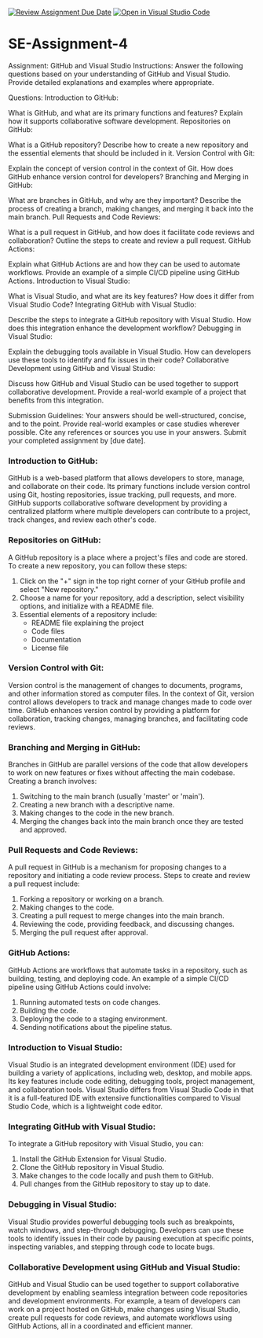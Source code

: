 [![Review Assignment Due Date](https://classroom.github.com/assets/deadline-readme-button-22041afd0340ce965d47ae6ef1cefeee28c7c493a6346c4f15d667ab976d596c.svg)](https://classroom.github.com/a/GvXCZgfk)
[![Open in Visual Studio Code](https://classroom.github.com/assets/open-in-vscode-2e0aaae1b6195c2367325f4f02e2d04e9abb55f0b24a779b69b11b9e10269abc.svg)](https://classroom.github.com/online_ide?assignment_repo_id=15289666&assignment_repo_type=AssignmentRepo)
# SE-Assignment-4
Assignment: GitHub and Visual Studio
Instructions:
Answer the following questions based on your understanding of GitHub and Visual Studio. Provide detailed explanations and examples where appropriate.

Questions:
Introduction to GitHub:

What is GitHub, and what are its primary functions and features? Explain how it supports collaborative software development.
Repositories on GitHub:

What is a GitHub repository? Describe how to create a new repository and the essential elements that should be included in it.
Version Control with Git:

Explain the concept of version control in the context of Git. How does GitHub enhance version control for developers?
Branching and Merging in GitHub:

What are branches in GitHub, and why are they important? Describe the process of creating a branch, making changes, and merging it back into the main branch.
Pull Requests and Code Reviews:

What is a pull request in GitHub, and how does it facilitate code reviews and collaboration? Outline the steps to create and review a pull request.
GitHub Actions:

Explain what GitHub Actions are and how they can be used to automate workflows. Provide an example of a simple CI/CD pipeline using GitHub Actions.
Introduction to Visual Studio:

What is Visual Studio, and what are its key features? How does it differ from Visual Studio Code?
Integrating GitHub with Visual Studio:

Describe the steps to integrate a GitHub repository with Visual Studio. How does this integration enhance the development workflow?
Debugging in Visual Studio:

Explain the debugging tools available in Visual Studio. How can developers use these tools to identify and fix issues in their code?
Collaborative Development using GitHub and Visual Studio:

Discuss how GitHub and Visual Studio can be used together to support collaborative development. Provide a real-world example of a project that benefits from this integration.


Submission Guidelines:
Your answers should be well-structured, concise, and to the point.
Provide real-world examples or case studies wherever possible.
Cite any references or sources you use in your answers.
Submit your completed assignment by [due date].


### Introduction to GitHub:

GitHub is a web-based platform that allows developers to store, manage, and collaborate on their code. Its primary functions include version control using Git, hosting repositories, issue tracking, pull requests, and more. GitHub supports collaborative software development by providing a centralized platform where multiple developers can contribute to a project, track changes, and review each other's code.

### Repositories on GitHub:

A GitHub repository is a place where a project's files and code are stored. To create a new repository, you can follow these steps:
1. Click on the "+" sign in the top right corner of your GitHub profile and select "New repository."
2. Choose a name for your repository, add a description, select visibility options, and initialize with a README file.
3. Essential elements of a repository include:
   - README file explaining the project
   - Code files
   - Documentation
   - License file

### Version Control with Git:

Version control is the management of changes to documents, programs, and other information stored as computer files. In the context of Git, version control allows developers to track and manage changes made to code over time. GitHub enhances version control by providing a platform for collaboration, tracking changes, managing branches, and facilitating code reviews.

### Branching and Merging in GitHub:

Branches in GitHub are parallel versions of the code that allow developers to work on new features or fixes without affecting the main codebase. Creating a branch involves:
1. Switching to the main branch (usually 'master' or 'main').
2. Creating a new branch with a descriptive name.
3. Making changes to the code in the new branch.
4. Merging the changes back into the main branch once they are tested and approved.

### Pull Requests and Code Reviews:

A pull request in GitHub is a mechanism for proposing changes to a repository and initiating a code review process. Steps to create and review a pull request include:
1. Forking a repository or working on a branch.
2. Making changes to the code.
3. Creating a pull request to merge changes into the main branch.
4. Reviewing the code, providing feedback, and discussing changes.
5. Merging the pull request after approval.

### GitHub Actions:

GitHub Actions are workflows that automate tasks in a repository, such as building, testing, and deploying code. An example of a simple CI/CD pipeline using GitHub Actions could involve:
1. Running automated tests on code changes.
2. Building the code.
3. Deploying the code to a staging environment.
4. Sending notifications about the pipeline status.

### Introduction to Visual Studio:

Visual Studio is an integrated development environment (IDE) used for building a variety of applications, including web, desktop, and mobile apps. Its key features include code editing, debugging tools, project management, and collaboration tools. Visual Studio differs from Visual Studio Code in that it is a full-featured IDE with extensive functionalities compared to Visual Studio Code, which is a lightweight code editor.

### Integrating GitHub with Visual Studio:

To integrate a GitHub repository with Visual Studio, you can:
1. Install the GitHub Extension for Visual Studio.
2. Clone the GitHub repository in Visual Studio.
3. Make changes to the code locally and push them to GitHub.
4. Pull changes from the GitHub repository to stay up to date.

### Debugging in Visual Studio:

Visual Studio provides powerful debugging tools such as breakpoints, watch windows, and step-through debugging. Developers can use these tools to identify issues in their code by pausing execution at specific points, inspecting variables, and stepping through code to locate bugs.

### Collaborative Development using GitHub and Visual Studio:

GitHub and Visual Studio can be used together to support collaborative development by enabling seamless integration between code repositories and development environments. For example, a team of developers can work on a project hosted on GitHub, make changes using Visual Studio, create pull requests for code reviews, and automate workflows using GitHub Actions, all in a coordinated and efficient manner.

